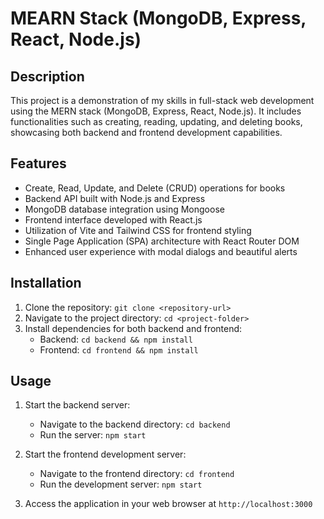 # MEARN Stack (MongoDB, Express, React, Node.js)

## Description

This project is a demonstration of my skills in full-stack web development using the MERN stack (MongoDB, Express, React, Node.js). It includes functionalities such as creating, reading, updating, and deleting books, showcasing both backend and frontend development capabilities.

## Features

- Create, Read, Update, and Delete (CRUD) operations for books
- Backend API built with Node.js and Express
- MongoDB database integration using Mongoose
- Frontend interface developed with React.js
- Utilization of Vite and Tailwind CSS for frontend styling
- Single Page Application (SPA) architecture with React Router DOM
- Enhanced user experience with modal dialogs and beautiful alerts

## Installation

1. Clone the repository: `git clone <repository-url>`
2. Navigate to the project directory: `cd <project-folder>`
3. Install dependencies for both backend and frontend:
   - Backend: `cd backend && npm install`
   - Frontend: `cd frontend && npm install`

## Usage

1. Start the backend server:
   - Navigate to the backend directory: `cd backend`
   - Run the server: `npm start`

2. Start the frontend development server:
   - Navigate to the frontend directory: `cd frontend`
   - Run the development server: `npm start`

3. Access the application in your web browser at `http://localhost:3000`

